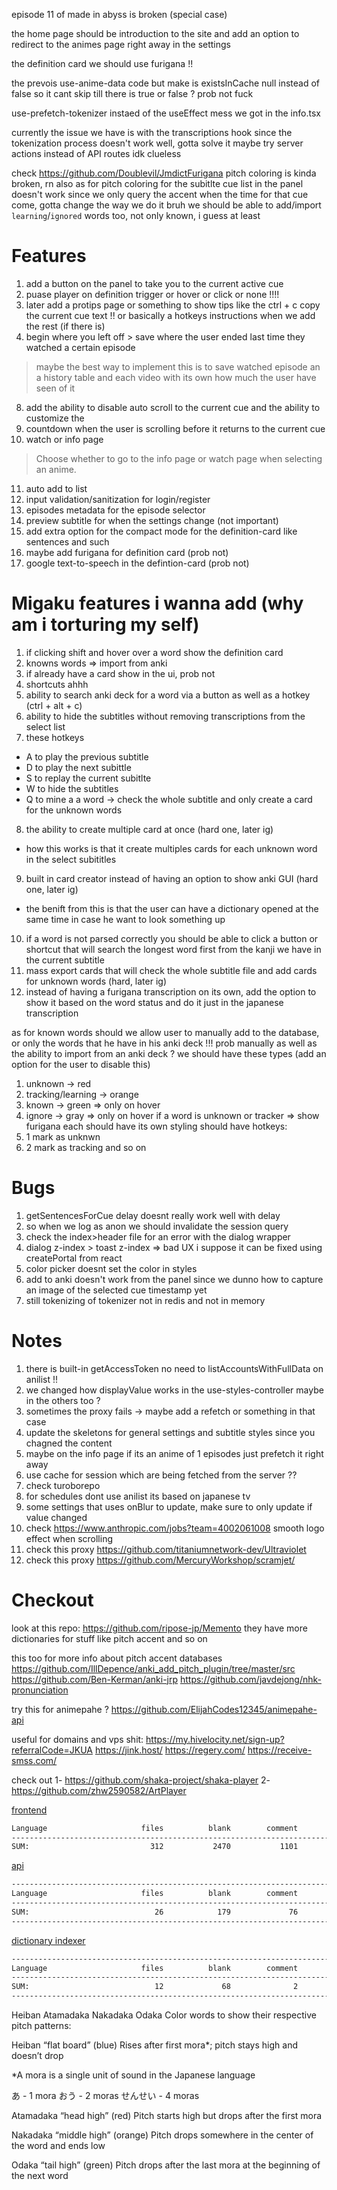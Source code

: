 episode 11 of made in abyss is broken (special case)

the home page should be introduction to the site and add an option to redirect to the animes page right away in the settings

the definition card we should use furigana !! 

the prevois use-anime-data code but make is existsInCache null instead of false so it cant skip till there is true or false ? prob not fuck

use-prefetch-tokenizer instaed of the useEffect mess we got in the info.tsx

currently the issue we have is with the transcriptions hook since the tokenization process doesn't work well, gotta solve it maybe try server actions instead of API routes idk clueless

check https://github.com/Doublevil/JmdictFurigana
pitch coloring is kinda broken, rn
also as for pitch coloring for the subitlte cue list in the panel doesn't work since we only query the accent when the time for that cue come, gotta change the way we do it bruh
we should be able to add/import `learning`/`ignored` words too, not only known, i guess at least

# Features
1. add a button on the panel to take you to the current active cue
5. puase player on definition trigger or hover or click or none !!!!
6. later add a protips page or something to show tips like the ctrl + c copy the current cue text !! or basically a hotkeys instructions when we add the rest (if there is)
7. begin where you left off > save where the user ended last time they watched a certain episode
>   maybe the best way to implement this is to save watched episode an a history table and each video with its own how much the user have seen of it
8. add the ability to disable auto scroll to the current cue and the ability to customize the
9. countdown when the user is scrolling before it returns to the current cue
10. watch or info page
>    Choose whether to go to the info page or watch page when selecting an anime.
11. auto add to list
12. input validation/sanitization for login/register
13. episodes metadata for the episode selector
14. preview subtitle for when the settings change (not important)
15. add extra option for the compact mode for the definition-card like sentences and such
16. maybe add furigana for definition card (prob not)
17. google text-to-speech in the defintion-card (prob not)

# Migaku features i wanna add (why am i torturing my self)
1. if clicking shift and hover over a word show the definition card
2. knowns words => import from anki
3. if already have a card show in the ui, prob not
4. shortcuts ahhh
5. ability to search anki deck for a word via a button as well as a hotkey (ctrl + alt + c)
6. ability to hide the subtitles without removing transcriptions from the select list 
7. these hotkeys
- A to play the previous subtitle
- D to play the next subittle
- S to replay the current subitlte
- W to hide the subtitles
- Q to mine a a word -> check the whole subtitle and only create a card for the unknown words
8. the ability to create multiple card at once (hard one, later ig)
- how this works is that it create multiples cards for each unknown word in the select subititles
9. built in card creator instead of having an option to show anki GUI (hard one, later ig)
- the benift from this is that the user can have a dictionary opened at the same time in case he want to look something up
10. if a word is not parsed correctly you should be able to click a button or shortcut that will search the longest word first from the kanji we have in the current subtitle
11. mass export cards that will check the whole subtitle file and add cards for unknown words (hard, later ig)
12. instead of having a furigana transcription on its own, add the option to show it based on the word status and do it just in the japanese transcription

as for known words should we allow user to manually add to the database,
or only the words that he have in his anki deck !!!
prob manually as well as the ability to import from an anki deck ?
we should have these types (add an option for the user to disable this)
1. unknown -> red
2. tracking/learning -> orange
3. known -> green => only on hover
4. ignore -> gray => only on hover
if a word is unknown or tracker => show furigana
each should have its own styling
should have hotkeys: 
1. 1 mark as unknwn
2. 2 mark as tracking and so on

# Bugs
1. getSentencesForCue delay doesnt really work well with delay
2. so when we log as anon we should invalidate the session query
3. check the index>header file for an error with the dialog wrapper
4. dialog z-index > toast z-index => bad UX i suppose it can be fixed using createPortal from react
5. color picker doesnt set the color in styles
6. add to anki doesn't work from the panel since we dunno how to capture an image of the selected cue timestamp yet
7. still tokenizing of tokenizer not in redis and not in memory
 
# Notes
1. there is built-in getAccessToken no need to listAccountsWithFullData on anilist !!
2. we changed how displayValue works in the use-styles-controller maybe in the others too ?
3. sometimes the proxy fails -> maybe add a refetch or something in that case
4. update the skeletons for general settings and subtitle styles since you chagned the content
5. maybe on the info page if its an anime of 1 episodes just prefetch it right away
6. use cache for session which are being fetched from the server ??
7. check turoborepo
8. for schedules dont use anilist its based on japanese tv
9. some settings that uses onBlur to update, make sure to only update if value changed
10. check https://www.anthropic.com/jobs?team=4002061008 smooth logo effect when scrolling
11. check this proxy https://github.com/titaniumnetwork-dev/Ultraviolet
12. check this proxy https://github.com/MercuryWorkshop/scramjet/

# Checkout

look at this repo: https://github.com/ripose-jp/Memento
they have more dictionaries for stuff like pitch accent and so on

this too for more info about pitch accent databases
https://github.com/IllDepence/anki_add_pitch_plugin/tree/master/src
https://github.com/Ben-Kerman/anki-jrp
https://github.com/javdejong/nhk-pronunciation

try this for animepahe ?
https://github.com/ElijahCodes12345/animepahe-api

useful for domains and vps shit:
https://my.hivelocity.net/sign-up?referralCode=JKUA
https://jink.host/
https://regery.com/
https://receive-smss.com/

check out
1- https://github.com/shaka-project/shaka-player
2- https://github.com/zhw2590582/ArtPlayer

[frontend](https://github.com/ywyher/better-melon)
```bash
Language                     files          blank        comment           code
-------------------------------------------------------------------------------
SUM:                           312           2470           1101          20599
```

[api](https://github.com/ywyher/better-melon-api)
```bash
-------------------------------------------------------------------------------
Language                     files          blank        comment           code
-------------------------------------------------------------------------------
SUM:                            26            179             76           1340
-------------------------------------------------------------------------------
```

[dictionary indexer](https://github.com/ywyher/better-melon-dictionary-indexer)
```bash
-------------------------------------------------------------------------------
Language                     files          blank        comment           code
-------------------------------------------------------------------------------
SUM:                            12             68              2            483
-------------------------------------------------------------------------------
```

Heiban
Atamadaka
Nakadaka
Odaka
Color words to show their respective pitch patterns:

Heiban “flat board” (blue)
Rises after first mora*; pitch stays high and doesn’t drop

*A mora is a single unit of sound in the Japanese language

あ - 1 mora
おう - 2 moras
せんせい - 4 moras

Atamadaka “head high” (red)
Pitch starts high but drops after the first mora

Nakadaka “middle high” (orange)
Pitch drops somewhere in the center of the word and ends low

Odaka “tail high” (green)
Pitch drops after the last mora at the beginning of the next word
